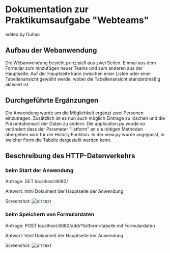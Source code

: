 # Dokumentation zur Praktikumsaufgabe "Webteams"
edited by Duhan

## Aufbau der Webanwendung
Die Webanwendung besteht prinzipiell aus zwei Seiten. Einmal aus dem Formular zum hinzufügen neuer Teams und zum anderen aus der Hauptseite. Auf der Hauptseite kann zwischen einer Listen oder einer Tabellenansicht gewählt werde, wobei die Tabellenansicht standardmäßig aktiviert ist.

## Durchgeführte Ergänzungen
Die Anwendung wurde um die Möglichkeit ergänzt zwei Personen einzutragen. Zusätzlich ist es nun auch möglich Eintrage zu löschen und die Präsentationsart der Daten zu ändern.
Die application.py wurde so verändert dass der Parameter "listform"
an die nötigen Methoden übergeben wird für die History Funktion.
In der view.py wurde angepasst, in welcher Form die Tabelle dargestellt werden kann.


## Beschreibung des HTTP-Datenverkehrs

### beim Start der Anwendung
Anfrage: 
GET localhost:8080/

Antwort:
html Dokument der Hauptseite der Anwendung

Screenshot:
![alt text](screenshot_1.png "Screenshot 1")
### beim Speichern von Formulardaten
Anfrage:
POST localhost:8080/add/?listform=tabelle
mit Formulardaten

Antwort:
html Dokument der Hauptseite der Anwendung

Screenshot:
![alt text](screenshot_2.png "Screenshot 2")

